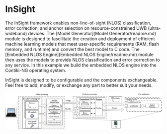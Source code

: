 # InSight

The InSight framework enables non-line-of-sight (NLOS) classification, error correction, and anchor selection on resource-constrained UWB (ultra-wideband) devices. The [Model Generator](Model Generator/readme.md) module is designed to fascilitate the creation and deployment of efficient machine learning models that meet user-specific requirements (RAM, flash memory, and runtime) and convert the best model to C code. The [Embedded NLOS Engine](Embedded NLOS Engine/readme.md) module then uses the models to provide NLOS classification and error correction to any service. In this example we build the embedded NLOS engine into the Contiki-NG operating system.

InSight is designed to be configurable and the components exchangeable. Feel free to add, modify, or exchange any part to better suit your needs. 

![InSight Design Overview](insight_overview.png)


